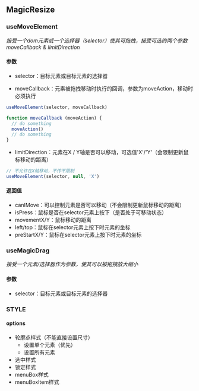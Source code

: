 ## MagicResize

### useMoveElement

_接受一个dom元素或一个选择器（selector）使其可拖拽，接受可选的两个参数 moveCallback & limitDirection_

#### 参数

 - selector：目标元素或目标元素的选择器

 - moveCallback：元素被拖拽移动时执行的回调，参数为moveAction，移动时必须执行
  ```ts
  useMoveElement(selector, moveCallback)

  function moveCallback (moveAction) {
    // do something
    moveAction()
    // do something
  }
  ```

 - limitDirection：元素在X / Y轴是否可以移动，可选值'X'/'Y'（会限制更新鼠标移动的距离）
  ```ts
  // 不允许在X轴移动，不传不限制
  useMoveElement(selector, null, 'X')
  ```

#### 返回值

 - canIMove：可以控制元素是否可以移动（不会限制更新鼠标移动的距离）
 - isPress：鼠标是否在selector元素上按下（是否处于可移动状态）
 - movementX/Y：鼠标移动的距离
 - left/top：鼠标在selector元素上按下时元素的坐标
 - preStartX/Y：鼠标在selector元素上按下时元素的坐标

### useMagicDrag

_接受一个元素/选择器作为参数，使其可以被拖拽放大缩小_

#### 参数

 - selector：目标元素或目标元素的选择器

### STYLE

#### options
 - 轮廓点样式（不能直接设置尺寸）
   - 设置单个元素（优先）
   - 设置所有元素
 - 选中样式
 - 锁定样式
 - menuBox样式
 - menuBoxItem样式

